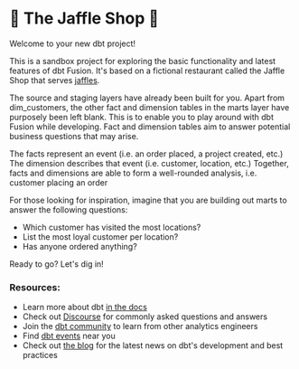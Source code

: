 # 🥪 The Jaffle Shop 🦘

Welcome to your new dbt project!

This is a sandbox project for exploring the basic functionality and latest features of dbt Fusion. 
It's based on a fictional restaurant called the Jaffle Shop that serves [jaffles](https://en.wikipedia.org/wiki/Pie_iron).

The source and staging layers have already been built for you.
Apart from dim_customers, the other fact and dimension tables in the marts layer have purposely been left blank. This is to enable you to play around with dbt Fusion while developing.
Fact and dimension tables aim to answer potential business questions that may arise.

The facts represent an event (i.e. an order placed, a project created, etc.)
The dimension describes that event (i.e. customer, location, etc.)
Together, facts and dimensions are able to form a well-rounded analysis, i.e. customer placing an order

For those looking for inspiration, imagine that you are building out marts to answer the following questions:
- Which customer has visited the most locations?
- List the most loyal customer per location?
- Has anyone ordered anything?

Ready to go? Let's dig in!

### Resources:
- Learn more about dbt [in the docs](https://docs.getdbt.com/docs/introduction)
- Check out [Discourse](https://discourse.getdbt.com/) for commonly asked questions and answers
- Join the [dbt community](https://getdbt.com/community) to learn from other analytics engineers
- Find [dbt events](https://events.getdbt.com) near you
- Check out [the blog](https://blog.getdbt.com/) for the latest news on dbt's development and best practices
